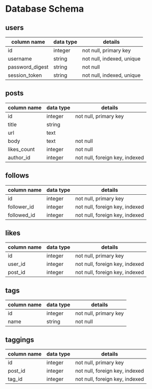 # Database Schema

## users
column name     | data type | details
----------------|-----------|--------
id              | integer   | not null, primary key
username        | string    | not null, indexed, unique
password_digest | string    | not null
session_token   | string    | not null, indexed, unique

## posts
column name | data type | details
------------|-----------|--------
id          | integer   | not null, primary key
title       | string    |
url         | text      |
body        | text      | not null
likes_count | integer   | not null
author_id   | integer   | not null, foreign key, indexed

## follows
column name | data type | details
------------|-----------|--------
id          | integer   | not null, primary key
follower_id | integer   | not null, foreign key, indexed
followed_id | integer   | not null, foreign key, indexed

## likes
column name | data type | details
------------|-----------|--------
id          | integer   | not null, primary key
user_id     | integer   | not null, foreign key, indexed
post_id     | integer   | not null, foreign key, indexed

## tags
column name | data type | details
------------|-----------|--------
id          | integer   | not null, primary key
name        | string    | not null

## taggings
column name | data type | details
------------|-----------|--------
id          | integer   | not null, primary key
post_id     | integer   | not null, foreign key, indexed
tag_id      | integer   | not null, foreign key, indexed

